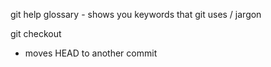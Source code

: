 
git help glossary - shows you keywords that git uses / jargon

git checkout
- moves HEAD to another commit